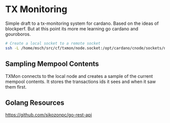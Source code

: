 # TX Monitoring

Simple draft to a tx-monitoring system for cardano. Based on the ideas
of blockperf. But at this point its more me learning go cardano and gouroboros.

```bash
# Create a local socket to a remote socket
ssh -L /home/msch/src/cf/txmon/node.socket:/opt/cardano/cnode/sockets/node.socket ubuntu@cardano.node
```

## Sampling Mempool Contents

TXMon connects to the local node and creates a sample of the current mempool
contents. It stores the transactions ids it sees and when it saw them first.



## Golang Resources

https://github.com/sikozonpc/go-rest-api

